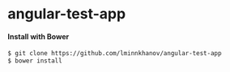 # angular-test-app

#### Install with Bower
```sh
$ git clone https://github.com/lminnkhanov/angular-test-app
$ bower install
```
